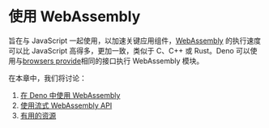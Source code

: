 # 使用 WebAssembly

旨在与 JavaScript
一起使用，以加速关键应用组件，[WebAssembly](https://webassembly.org/)
的执行速度可以比 JavaScript 高得多，更加一致，类似于 C、C++ 或 Rust。Deno
可以使用与[browsers provide](https://developer.mozilla.org/en-US/docs/WebAssembly)相同的接口执行
WebAssembly 模块。

在本章中，我们将讨论：

1. [在 Deno 中使用 WebAssembly](./using_wasm.md)
2. [使用流式 WebAssembly API](./using_streaming_wasm.md)
3. [有用的资源](./wasm_resources.md)
